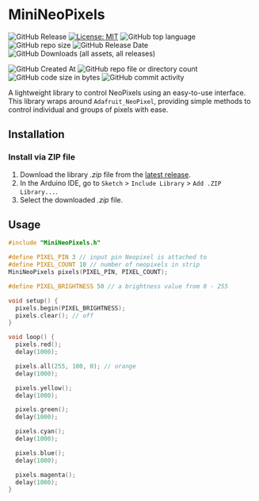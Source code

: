 # MiniNeoPixels

![GitHub Release](https://img.shields.io/github/v/release/felixthecat8a/MiniNeoPixels)
[![License: MIT](https://img.shields.io/github/license/felixthecat8a/MiniNeoPixels)](https://opensource.org/licenses/MIT)
![GitHub top language](https://img.shields.io/github/languages/top/felixthecat8a/MiniNeoPixels)
![GitHub repo size](https://img.shields.io/github/repo-size/felixthecat8a/MiniNeoPixels)
![GitHub Release Date](https://img.shields.io/github/release-date/felixthecat8a/MiniNeoPixels)
![GitHub Downloads (all assets, all releases)](https://img.shields.io/github/downloads/felixthecat8a/MiniNeoPixels/total)

![GitHub Created At](https://img.shields.io/github/created-at/felixthecat8a/MiniNeoPixels)
![GitHub repo file or directory count](https://img.shields.io/github/directory-file-count/felixthecat8a/MiniNeoPixels)
![GitHub code size in bytes](https://img.shields.io/github/languages/code-size/felixthecat8a/MiniNeoPixels)
![GitHub commit activity](https://img.shields.io/github/commit-activity/m/felixthecat8a/MiniNeoPixels)

A lightweight library to control NeoPixels using an easy-to-use interface.
This library wraps around `Adafruit_NeoPixel`, providing simple methods to control individual and groups of pixels with ease.

## Installation

### Install via ZIP file
1. Download the library *.zip* file from the [latest release](https://github.com/felixthecat8a/MiniNeoPixels/releases/latest/).
2. In the Arduino IDE, go to `Sketch` > `Include Library` > `Add .ZIP Library...`.
3. Select the downloaded *.zip* file.

## Usage

```cpp
#include "MiniNeoPixels.h"

#define PIXEL_PIN 3 // input pin Neopixel is attached to
#define PIXEL_COUNT 10 // number of neopixels in strip
MiniNeoPixels pixels(PIXEL_PIN, PIXEL_COUNT);

#define PIXEL_BRIGHTNESS 50 // a brightness value from 0 - 255

void setup() {
  pixels.begin(PIXEL_BRIGHTNESS);
  pixels.clear(); // off
}

void loop() {
  pixels.red();
  delay(1000);

  pixels.all(255, 100, 0); // orange
  delay(1000);

  pixels.yellow();
  delay(1000);

  pixels.green();
  delay(1000);

  pixels.cyan();
  delay(1000);

  pixels.blue();
  delay(1000);

  pixels.magenta();
  delay(1000);
}
```
